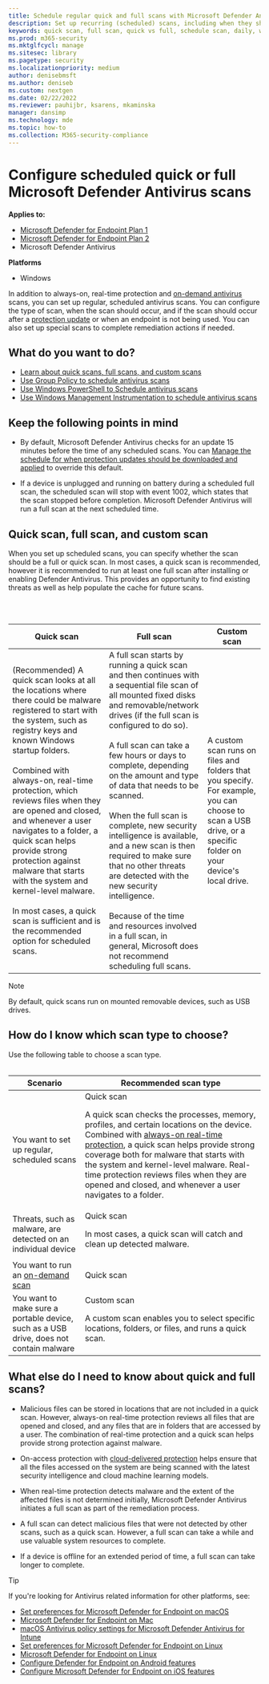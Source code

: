 ```yaml
---
title: Schedule regular quick and full scans with Microsoft Defender Antivirus
description: Set up recurring (scheduled) scans, including when they should run and whether they run as full or quick scans
keywords: quick scan, full scan, quick vs full, schedule scan, daily, weekly, time, scheduled, recurring, regular
ms.prod: m365-security
ms.mktglfcycl: manage
ms.sitesec: library
ms.pagetype: security
ms.localizationpriority: medium
author: denisebmsft
ms.author: deniseb
ms.custom: nextgen
ms.date: 02/22/2022
ms.reviewer: pauhijbr, ksarens, mkaminska
manager: dansimp
ms.technology: mde
ms.topic: how-to
ms.collection: M365-security-compliance
---
```


# Configure scheduled quick or full Microsoft Defender Antivirus scans

**Applies to:**
- [Microsoft Defender for Endpoint Plan 1](https://go.microsoft.com/fwlink/?linkid=2154037)
- [Microsoft Defender for Endpoint Plan 2](https://go.microsoft.com/fwlink/?linkid=2154037)
- Microsoft Defender Antivirus

**Platforms**
- Windows

In addition to always-on, real-time protection and [on-demand antivirus](run-scan-microsoft-defender-antivirus.md) scans, you can set up regular, scheduled antivirus scans. You can configure the type of scan, when the scan should occur, and if the scan should occur after a [protection update](manage-protection-updates-microsoft-defender-antivirus.md) or when an endpoint is not being used. You can also set up special scans to complete remediation actions if needed.

## What do you want to do?

- [Learn about quick scans, full scans, and custom scans](#quick-scan-full-scan-and-custom-scan)
- [Use Group Policy to schedule antivirus scans](schedule-antivirus-scans-group-policy.md)
- [Use Windows PowerShell to Schedule antivirus scans](schedule-antivirus-scans-powershell.md)
- [Use Windows Management Instrumentation to schedule antivirus scans](schedule-antivirus-scans-wmi.md)

## Keep the following points in mind

- By default, Microsoft Defender Antivirus checks for an update 15 minutes before the time of any scheduled scans. You can [Manage the schedule for when protection updates should be downloaded and applied](manage-protection-update-schedule-microsoft-defender-antivirus.md) to override this default.

- If a device is unplugged and running on battery during a scheduled full scan, the scheduled scan will stop with event 1002, which states that the scan stopped before completion. Microsoft Defender Antivirus will run a full scan at the next scheduled time.

## Quick scan, full scan, and custom scan

When you set up scheduled scans, you can specify whether the scan should be a full or quick scan. In most cases, a quick scan is recommended, however it is recommended to run at least one full scan after installing or enabling Defender Antivirus. This provides an opportunity to find existing threats as well as help populate the cache for future scans.

<br/><br/>

|Quick scan|Full scan|Custom scan|
|---|---|---|
|(Recommended) A quick scan looks at all the locations where there could be malware registered to start with the system, such as registry keys and known Windows startup folders. <br/><br/>Combined with always-on, real-time protection, which reviews files when they are opened and closed, and whenever a user navigates to a folder, a quick scan helps provide strong protection against malware that starts with the system and kernel-level malware.<br/><br/>In most cases, a quick scan is sufficient and is the recommended option for scheduled scans.|A full scan starts by running a quick scan and then continues with a sequential file scan of all mounted fixed disks and removable/network drives (if the full scan is configured to do so).<br/><br/>A full scan can take a few hours or days to complete, depending on the amount and type of data that needs to be scanned.<br/><br/>When the full scan is complete, new security intelligence is available, and a new scan is then required to make sure that no other threats are detected with the new security intelligence.<br/><br/>Because of the time and resources involved in a full scan, in general, Microsoft does not recommend scheduling full scans.|A custom scan runs on files and folders that you specify. For example, you can choose to scan a USB drive, or a specific folder on your device's local drive.|

> [!NOTE]
> By default, quick scans run on mounted removable devices, such as USB drives.

## How do I know which scan type to choose?

Use the following table to choose a scan type.
<br/><br/>

|Scenario|Recommended scan type|
|---|---|
|You want to set up regular, scheduled scans|Quick scan <p> A quick scan checks the processes, memory, profiles, and certain locations on the device. Combined with [always-on real-time protection](configure-real-time-protection-microsoft-defender-antivirus.md), a quick scan helps provide strong coverage both for malware that starts with the system and kernel-level malware. Real-time protection reviews files when they are opened and closed, and whenever a user navigates to a folder.|
|Threats, such as malware, are detected on an individual device|Quick scan <p> In most cases, a quick scan will catch and clean up detected malware.|
|You want to run an [on-demand scan](run-scan-microsoft-defender-antivirus.md)|Quick scan|
|You want to make sure a portable device, such as a USB drive, does not contain malware|Custom scan <p> A custom scan enables you to select specific locations, folders, or files, and runs a quick scan.|

## What else do I need to know about quick and full scans?

- Malicious files can be stored in locations that are not included in a quick scan. However, always-on real-time protection reviews all files that are opened and closed, and any files that are in folders that are accessed by a user. The combination of real-time protection and a quick scan helps provide strong protection against malware.

- On-access protection with [cloud-delivered protection](cloud-protection-microsoft-defender-antivirus.md) helps ensure that all the files accessed on the system are being scanned with the latest security intelligence and cloud machine learning models.

- When real-time protection detects malware and the extent of the affected files is not determined initially, Microsoft Defender Antivirus initiates a full scan as part of the remediation process.

- A full scan can detect malicious files that were not detected by other scans, such as a quick scan. However, a full scan can take a while and use valuable system resources to complete.

- If a device is offline for an extended period of time, a full scan can take longer to complete.

> [!TIP]
> If you're looking for Antivirus related information for other platforms, see:
> - [Set preferences for Microsoft Defender for Endpoint on macOS](mac-preferences.md)
> - [Microsoft Defender for Endpoint on Mac](microsoft-defender-endpoint-mac.md)
> - [macOS Antivirus policy settings for Microsoft Defender Antivirus for Intune](/mem/intune/protect/antivirus-microsoft-defender-settings-macos)
> - [Set preferences for Microsoft Defender for Endpoint on Linux](linux-preferences.md)
> - [Microsoft Defender for Endpoint on Linux](microsoft-defender-endpoint-linux.md)
> - [Configure Defender for Endpoint on Android features](android-configure.md)
> - [Configure Microsoft Defender for Endpoint on iOS features](ios-configure-features.md)
